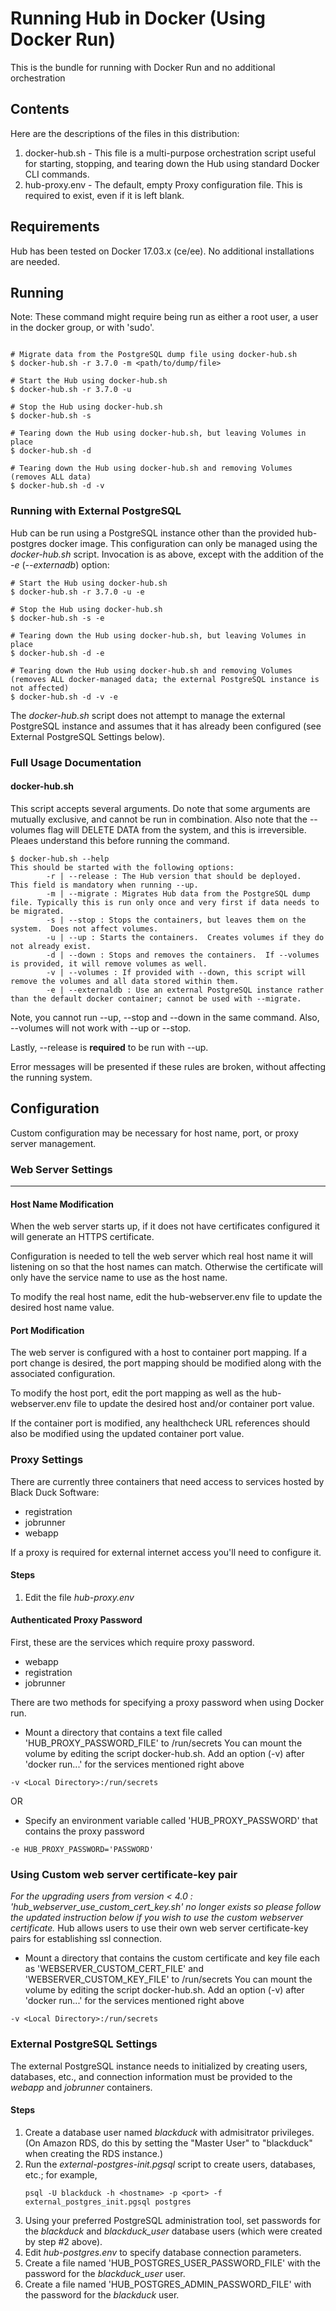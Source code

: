 # Running Hub in Docker (Using Docker Run)

This is the bundle for running with Docker Run and no additional orchestration 

## Contents

Here are the descriptions of the files in this distribution:

1. docker-hub.sh - This file is a multi-purpose orchestration script useful for starting, stopping, and tearing down the Hub using standard Docker CLI commands.
2. hub-proxy.env - The default, empty Proxy configuration file.  This is required to exist, even if it is left blank.

## Requirements

Hub has been tested on Docker 17.03.x (ce/ee).  No additional installations are needed.

## Running 

Note: These command might require being run as either a root user, a user in the docker group, or with 'sudo'.

```

# Migrate data from the PostgreSQL dump file using docker-hub.sh
$ docker-hub.sh -r 3.7.0 -m <path/to/dump/file>

# Start the Hub using docker-hub.sh
$ docker-hub.sh -r 3.7.0 -u

# Stop the Hub using docker-hub.sh
$ docker-hub.sh -s

# Tearing down the Hub using docker-hub.sh, but leaving Volumes in place
$ docker-hub.sh -d

# Tearing down the Hub using docker-hub.sh and removing Volumes (removes ALL data)
$ docker-hub.sh -d -v
```

### Running with External PostgreSQL

Hub can be run using a PostgreSQL instance other than the provided hub-postgres docker image.  This configuration can only be managed using the _docker-hub.sh_ script.  Invocation is as above, except with the addition of the _-e_ (_--externadb_) option:

```
# Start the Hub using docker-hub.sh
$ docker-hub.sh -r 3.7.0 -u -e

# Stop the Hub using docker-hub.sh
$ docker-hub.sh -s -e

# Tearing down the Hub using docker-hub.sh, but leaving Volumes in place
$ docker-hub.sh -d -e

# Tearing down the Hub using docker-hub.sh and removing Volumes (removes ALL docker-managed data; the external PostgreSQL instance is not affected)
$ docker-hub.sh -d -v -e
```

The _docker-hub.sh_ script does not attempt to manage the external PostgreSQL instance and assumes that it has already been configured (see External PostgreSQL Settings below).


### Full Usage Documentation

#### docker-hub.sh
This script accepts several arguments.  Do note that some arguments are mutually exclusive, and cannot be run in combination.  Also note that the --volumes flag will DELETE DATA from the system, and this is irreversible.  Pleaes understand this before running the command.

```
$ docker-hub.sh --help
This should be started with the following options:
        -r | --release : The Hub version that should be deployed.  This field is mandatory when running --up.
        -m | --migrate : Migrates Hub data from the PostgreSQL dump file. Typically this is run only once and very first if data needs to be migrated.
        -s | --stop : Stops the containers, but leaves them on the system.  Does not affect volumes. 
        -u | --up : Starts the containers.  Creates volumes if they do not already exist. 
        -d | --down : Stops and removes the containers.  If --volumes is provided, it will remove volumes as well. 
        -v | --volumes : If provided with --down, this script will remove the volumes and all data stored within them. 
		-e | --externaldb : Use an external PostgreSQL instance rather than the default docker container; cannot be used with --migrate.
```

Note, you cannot run --up, --stop and --down in the same command.  Also, --volumes will not work with --up or --stop.  

Lastly, --release is **required** to be run with --up.

Error messages will be presented if these rules are broken, without affecting the running system.


## Configuration

Custom configuration may be necessary for host name, port, or proxy server management.

### Web Server Settings
----

#### Host Name Modification

When the web server starts up, if it does not have certificates configured it will generate an HTTPS certificate.

Configuration is needed to tell the web server which real host name it will listening on so that the host names can match. Otherwise the certificate will only have the service name to use as the host name.

To modify the real host name, edit the hub-webserver.env file to update the desired host name value.

#### Port Modification

The web server is configured with a host to container port mapping.  If a port change is desired, the port mapping should be modified along with the associated configuration.

To modify the host port, edit the port mapping as well as the hub-webserver.env file to update the desired host and/or container port value.

If the container port is modified, any healthcheck URL references should also be modified using the updated container port value.

### Proxy Settings

There are currently three containers that need access to services hosted by Black Duck Software:

* registration
* jobrunner
* webapp

If a proxy is required for external internet access you'll need to configure it. 

#### Steps

1. Edit the file _hub-proxy.env_

#### Authenticated Proxy Password

First, these are the services which require proxy password.
* webapp
* registration
* jobrunner

There are two methods for specifying a proxy password when using Docker run.

* Mount a directory that contains a text file called 'HUB_PROXY_PASSWORD_FILE' to /run/secrets 
You can mount the volume by editing the script docker-hub.sh. Add an option (-v) after 'docker run...' for the services mentioned right above
```
-v <Local Directory>:/run/secrets
```

OR

* Specify an environment variable called 'HUB_PROXY_PASSWORD' that contains the proxy password
```
-e HUB_PROXY_PASSWORD='PASSWORD'
```

### Using Custom web server certificate-key pair
*For the upgrading users from version < 4.0 : 'hub_webserver_use_custom_cert_key.sh' no longer exists so please follow the updated instruction below if you wish to use the custom webserver certificate.*
Hub allows users to use their own web server certificate-key pairs for establishing ssl connection.

* Mount a directory that contains the custom certificate and key file each as 'WEBSERVER_CUSTOM_CERT_FILE' and 'WEBSERVER_CUSTOM_KEY_FILE' to /run/secrets
You can mount the volume by editing the script docker-hub.sh. Add an option (-v) after 'docker run...' for the services mentioned right above
```
-v <Local Directory>:/run/secrets
```

### External PostgreSQL Settings

The external PostgreSQL instance needs to initialized by creating users, databases, etc., and connection information must be provided to the _webapp_ and _jobrunner_ containers.

#### Steps

1. Create a database user named _blackduck_ with admisitrator privileges.  (On Amazon RDS, do this by setting the "Master User" to "blackduck" when creating the RDS instance.)
2. Run the _external-postgres-init.pgsql_ script to create users, databases, etc.; for example,
   ```
   psql -U blackduck -h <hostname> -p <port> -f external_postgres_init.pgsql postgres
   ```
3. Using your preferred PostgreSQL administration tool, set passwords for the *blackduck* and *blackduck_user* database users (which were created by step #2 above).
4. Edit _hub-postgres.env_ to specify database connection parameters.
5. Create a file named 'HUB_POSTGRES_USER_PASSWORD_FILE' with the password for the *blackduck_user* user.
6. Create a file named 'HUB_POSTGRES_ADMIN_PASSWORD_FILE' with the password for the _blackduck_ user.
